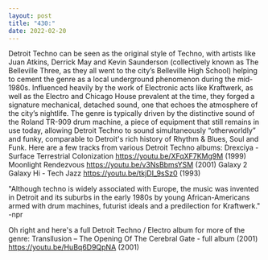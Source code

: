 ```yaml
---
layout: post
title: "430:"
date: 2022-02-20
---
```


Detroit Techno can be seen as the original style of Techno, with artists like Juan Atkins, Derrick May and Kevin Saunderson (collectively known as The Belleville Three, as they all went to the city’s Belleville High School) helping to cement the genre as a local underground phenomenon during the mid-1980s. Influenced heavily by the work of Electronic acts like Kraftwerk, as well as the Electro and Chicago House prevalent at the time, they forged a signature mechanical, detached sound, one that echoes the atmosphere of the city’s nightlife. The genre is typically driven by the distinctive sound of the Roland TR-909 drum machine, a piece of equipment that still remains in use today, allowing Detroit Techno to sound simultaneously “otherworldly” and funky, comparable to Detroit's rich history of Rhythm & Blues, Soul and Funk. Here are a few tracks from various Detroit Techno albums:
 Drexciya - Surface Terrestrial Colonization
https://youtu.be/XFqXF7KMg9M (1999)
 Moonlight Rendezvous
https://youtu.be/v3NsBbmsYSM (2001)
 Galaxy 2 Galaxy Hi - Tech Jazz
https://youtu.be/tkjDI_9sSz0 (1993)

"Although techno is widely associated with Europe, the music was invented in Detroit and its suburbs in the early 1980s by young African-Americans armed with drum machines, futurist ideals and a predilection for Kraftwerk." -npr

Oh right and here's a full Detroit Techno / Electro album for more of the genre:
 Transllusion ‎– The Opening Of The Cerebral Gate - full album (2001)
https://youtu.be/HuBq6D9QpNA (2001)
